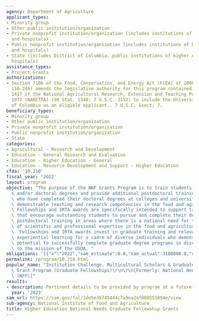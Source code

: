 ```yaml
---
agency: Department of Agriculture
applicant_types:
- Minority group
- Other public institution/organization
- Private nonprofit institution/organization (includes institutions of higher education
  and hospitals)
- Public nonprofit institution/organization (includes institutions of higher education
  and hospitals)
- State (includes District of Columbia, public institutions of higher education and
  hospitals)
assistance_types:
- Project Grants
authorizations:
- Section 7106 of the Food, Conservation, and Energy Act (FCEA) of 2008 (Public Law
  110-246) amends the legislative authority for this program contained in Section
  1417 of the National Agricultural Research, Extension and Teaching Policy Act of
  1977 (NARETPA) (99 Stat. 1548; 7 U.S.C. 3152) to include the University of the District
  of Columbia as an eligible applicant.. 7 U.S.C. &sect; 7.
beneficiary_types:
- Minority group
- Other public institution/organization
- Private nonprofit institution/organization
- Public nonprofit institution/organization
- State
categories:
- Agricultural - Research and Development
- Education - General Research and Evaluation
- Education - Higher Education - General
- Education - Resource Development and Support - Higher Education
cfda: '10.210'
fiscal_year: '2022'
layout: program
objective: "The purpose of the NNF Grants Program is to train students for Master\u2019\
  s and/or doctoral degrees and provide additional postdoctoral training for Fellows\
  \ who have completed their doctoral degrees at colleges and universities that have\
  \ demonstrable teaching and research competencies in the food and agricultural sciences.\
  \ Fellowships and IRTA awards are specifically intended to support traineeship programs\
  \ that encourage outstanding students to pursue and complete their degrees or obtain\
  \ postdoctoral training in areas where there is a national need for the development\
  \ of scientific and professional expertise in the food and agricultural sciences.\
  \  Fellowships and IRTA awards invest in graduate training and relevant international\
  \ experiential learning for a cadre of diverse individuals who demonstrate their\
  \ potential to successfully complete graduate degree programs in disciplines relevant\
  \ to the mission of the USDA. "
obligations: '[{"x":"2022","sam_estimate":0.0,"sam_actual":3100000.0,"usa_spending_actual":2651936.23},{"x":"2023","sam_estimate":3100000.0,"sam_actual":0.0,"usa_spending_actual":791998.3},{"x":"2024","sam_estimate":0.0,"sam_actual":0.0,"usa_spending_actual":0.0}]'
permalink: /program/10.210.html
popular_name: "Institution Challenge, Multicultural Scholars & Graduate Fellowships\
  \ Grant Program (Graduate Fellowships)\r\n\r\n[Formerly: National Needs Fellowship\
  \ (NFF)]"
results:
- description: Pertinent details to be provided by program at a future date.
  year: '2023'
sam_url: https://sam.gov/fal/1de5e38745444c7a9ea2af808555894e/view
sub-agency: National Institute of Food and Agriculture
title: Higher Education National Needs Graduate Fellowship Grants
---
```

